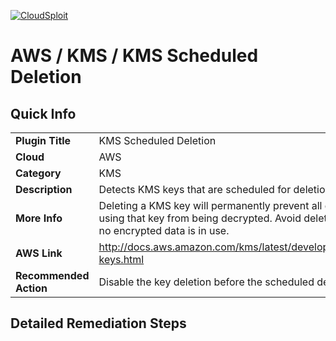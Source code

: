 [![CloudSploit](https://cloudsploit.com/img/logo-big-text-100.png "CloudSploit")](https://cloudsploit.com)

# AWS / KMS / KMS Scheduled Deletion

## Quick Info

| | |
|-|-|
| **Plugin Title** | KMS Scheduled Deletion |
| **Cloud** | AWS |
| **Category** | KMS |
| **Description** | Detects KMS keys that are scheduled for deletion |
| **More Info** | Deleting a KMS key will permanently prevent all data encrypted using that key from being decrypted. Avoid deleting keys unless no encrypted data is in use. |
| **AWS Link** | http://docs.aws.amazon.com/kms/latest/developerguide/deleting-keys.html |
| **Recommended Action** | Disable the key deletion before the scheduled deletion time. |

## Detailed Remediation Steps


